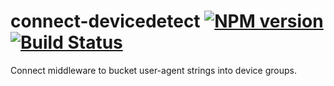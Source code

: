 connect-devicedetect [![NPM version](https://badge.fury.io/js/connect-devicedetect.png)](http://badge.fury.io/js/connect-devicedetect) [![Build Status](https://travis-ci.org/goodeggs/connect-devicedetect.png)](https://travis-ci.org/goodeggs/connect-devicedetect)
==============

Connect middleware to bucket user-agent strings into device groups.


